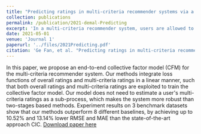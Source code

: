 ```yaml
---
title: "Predicting ratings in multi-criteria recommender systems via a collective factor model"
collection: publications
permalink: /publication/2021-demal-Predicting
excerpt: 'In a multi-criteria recommender system, users are allowed to give an overall rating to an item and provide a score on each of its attribute.  Finding an effective method to exploit a user\'s multi-criteria ratings to predict the overall rating becomes one of the most important challenges. Among traditional solutions, most of the architectures are not designed in an end-to-end manner. These approaches initially estimate a user\'s multi-criteria scores, and train a separate model to predict the user\'s overall rating. This introduces extra training overhead, and the overall prediction accuracy is usually sensitive to its multi-criteria ratings models.  In this paper, we propose a collective model to predict user\'s overall rating by automatically weighting each of the predicted multi-criteria sub-scores. The proposed architecture integrates the multi-criteria ratings  and the overall rating models in a unified system, which allows to train and perform multi-criteria recommendation in an end-to-end manner. Experiments on 3 real datasets show that our proposed architectures achieve up to 13.14% lower prediction error over baseline approaches.'
date: 2021-05-01
venue: 'Journal 1'
paperurl: '../files/2021Predicting.pdf'
citation: 'Ge Fan, et al. "Predicting ratings in multi-criteria recommender systems via a collective factor model." Companion Proceedings of the Web Conference 2021: 1-6.'
---
```


In this paper, we propose an end-to-end collective factor model (CFM) for the multi-criteria recommender system. Our methods integrate loss functions of overall ratings and multi-criteria ratings in a linear manner, such that both overall ratings and multi-criteria ratings are exploited to train the collective factor model. Our model does not need to estimate a user's multi-criteria ratings as a sub-process, which makes the system more robust than two-stages based methods. Experiment results on 3 benchmark datasets show that our methods outperform 8 different baselines, by achieving up to 10.52% and 13.14% lower RMSE and MAE than the state-of-the-art approach CIC.
[Download paper here](../files/2018Preference.pdf)
